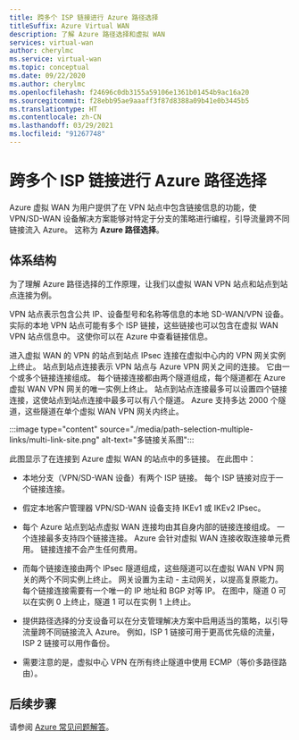 ```yaml
---
title: 跨多个 ISP 链接进行 Azure 路径选择
titleSuffix: Azure Virtual WAN
description: 了解 Azure 路径选择和虚拟 WAN
services: virtual-wan
author: cherylmc
ms.service: virtual-wan
ms.topic: conceptual
ms.date: 09/22/2020
ms.author: cherylmc
ms.openlocfilehash: f24696c0db3155a59106e1361b01454b9ac16a20
ms.sourcegitcommit: f28ebb95ae9aaaff3f87d8388a09b41e0b3445b5
ms.translationtype: HT
ms.contentlocale: zh-CN
ms.lasthandoff: 03/29/2021
ms.locfileid: "91267748"
---
```

# <a name="azure-path-selection-across-multiple-isp-links"></a>跨多个 ISP 链接进行 Azure 路径选择

Azure 虚拟 WAN 为用户提供了在 VPN 站点中包含链接信息的功能，使 VPN/SD-WAN 设备解决方案能够对特定于分支的策略进行编程，引导流量跨不同链接流入 Azure。 这称为 **Azure 路径选择**。

## <a name="architecture"></a>体系结构

为了理解 Azure 路径选择的工作原理，让我们以虚拟 WAN VPN 站点和站点到站点连接为例。

VPN 站点表示包含公共 IP、设备型号和名称等信息的本地 SD-WAN/VPN 设备。实际的本地 VPN 站点可能有多个 ISP 链接，这些链接也可以包含在虚拟 WAN VPN 站点信息中。 这使你可以在 Azure 中查看链接信息。

进入虚拟 WAN 的 VPN 的站点到站点 IPsec 连接在虚拟中心内的 VPN 网关实例上终止。 站点到站点连接表示 VPN 站点与 Azure VPN 网关之间的连接。 它由一个或多个链接连接组成。 每个链接连接都由两个隧道组成，每个隧道都在 Azure 虚拟 WAN VPN 网关的唯一实例上终止。 站点到站点连接最多可以设置四个链接连接，这使站点到站点连接中最多可以有八个隧道。 Azure 支持多达 2000 个隧道，这些隧道在单个虚拟 WAN VPN 网关内终止。

:::image type="content" source="./media/path-selection-multiple-links/multi-link-site.png" alt-text="多链接关系图":::

此图显示了在连接到 Azure 虚拟 WAN 的站点中的多链接。 在此图中：

* 本地分支（VPN/SD-WAN 设备）有两个 ISP 链接。 每个 ISP 链接对应于一个链接连接。

* 假定本地客户管理器 VPN/SD-WAN 设备支持 IKEv1 或 IKEv2 IPsec。

* 每个 Azure 站点到站点虚拟 WAN 连接均由其自身内部的链接连接组成。 一个连接最多支持四个链接连接。 Azure 会针对虚拟 WAN 连接收取连接单元费用。 链接连接不会产生任何费用。

* 而每个链接连接由两个 IPsec 隧道组成，这些隧道可以在虚拟 WAN VPN 网关的两个不同实例上终止。 网关设置为主动 - 主动网关，以提高复原能力。 每个链接连接需要有一个唯一的 IP 地址和 BGP 对等 IP。 在图中，隧道 0 可以在实例 0 上终止，隧道 1 可以在实例 1 上终止。

* 提供路径选择的分支设备可以在分支管理解决方案中启用适当的策略，以引导流量跨不同链接流入 Azure。 例如，ISP 1 链接可用于更高优先级的流量，ISP 2 链接可以用作备份。

* 需要注意的是，虚拟中心 VPN 在所有终止隧道中使用 ECMP（等价多路径路由）。

## <a name="next-steps"></a>后续步骤

请参阅 [Azure 常见问题解答](virtual-wan-faq.md)。